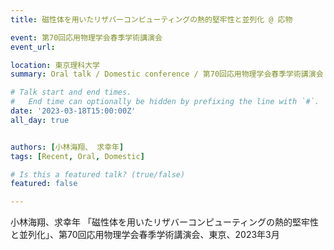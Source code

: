 ```yaml
---
title: 磁性体を用いたリザバーコンピューティングの熱的堅牢性と並列化 @ 応物

event: 第70回応用物理学会春季学術講演会
event_url: 

location: 東京理科大学
summary: Oral talk / Domestic conference / 第70回応用物理学会春季学術講演会

# Talk start and end times.
#   End time can optionally be hidden by prefixing the line with `#`.
date: '2023-03-18T15:00:00Z'
all_day: true


authors: [小林海翔、 求幸年]
tags: [Recent, Oral, Domestic]

# Is this a featured talk? (true/false)
featured: false

---
```

小林海翔、求幸年 「磁性体を用いたリザバーコンピューティングの熱的堅牢性と並列化」、第70回応用物理学会春季学術講演会、東京、2023年3月